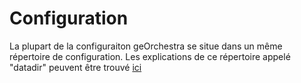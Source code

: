 # Configuration

La plupart de la configuraiton geOrchestra se situe dans un même répertoire de configuration. Les explications de ce répertoire appelé "datadir" peuvent être trouvé [ici](https://github.com/georchestra/datadir/blob/master/README.md)
